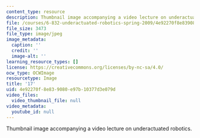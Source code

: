 ```yaml
---
content_type: resource
description: Thumbnail image accompanying a video lecture on underactuated robotics.
file: /courses/6-832-underactuated-robotics-spring-2009/4e92270f8e839080e97b10377d3e079d_17.jpg
file_size: 3473
file_type: image/jpeg
image_metadata:
  caption: ''
  credit: ''
  image-alt: ''
learning_resource_types: []
license: https://creativecommons.org/licenses/by-nc-sa/4.0/
ocw_type: OCWImage
resourcetype: Image
title: '17'
uid: 4e92270f-8e83-9080-e97b-10377d3e079d
video_files:
  video_thumbnail_file: null
video_metadata:
  youtube_id: null
---
```

Thumbnail image accompanying a video lecture on underactuated robotics.